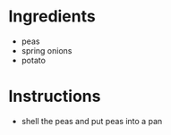 # Ingredients
- peas
- spring onions
- potato
# Instructions

- shell the peas and put peas into a pan
